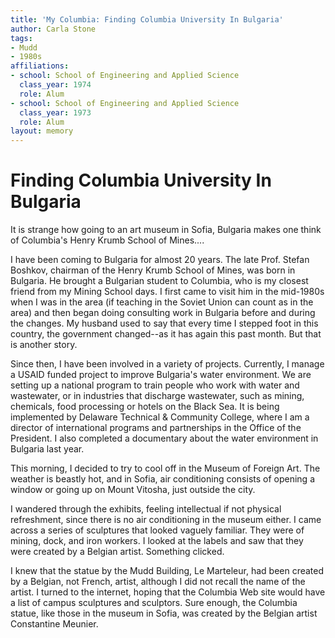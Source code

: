 ```yaml
---
title: 'My Columbia: Finding Columbia University In Bulgaria'
author: Carla Stone
tags:
- Mudd
- 1980s
affiliations:
- school: School of Engineering and Applied Science
  class_year: 1974
  role: Alum
- school: School of Engineering and Applied Science
  class_year: 1973
  role: Alum
layout: memory
---
```


# Finding Columbia University In Bulgaria

It is strange how going to an art museum in Sofia, Bulgaria makes one think of Columbia's Henry Krumb School of Mines....

I have been coming to Bulgaria for almost 20 years.  The late Prof. Stefan Boshkov, chairman of the Henry Krumb School of Mines, was born in Bulgaria.  He brought a Bulgarian student to Columbia, who is my closest friend from my Mining School days.  I first came to visit him in the mid-1980s when I was in the area (if teaching in the Soviet Union can count as in the area) and then began doing consulting work in Bulgaria before and during the changes.  My husband used to say that every time I stepped foot in this country, the government changed--as it has again this past month. But that is another story.

Since then, I have been involved in a variety of projects.  Currently, I manage a USAID funded project to improve Bulgaria's water environment.  We are setting up a national program to train people who work with water and wastewater, or in industries that discharge wastewater, such as mining, chemicals, food processing or hotels on the Black Sea.  It is being implemented by Delaware Technical & Community College, where I am a director of international programs and partnerships in the Office of the President. I also completed a documentary about the water environment in Bulgaria last year.

This morning, I decided to try to cool off in the Museum of Foreign Art.  The weather is beastly hot, and in Sofia, air conditioning consists of opening a window or going up on Mount Vitosha, just outside the city.

I wandered through the exhibits, feeling intellectual if not physical refreshment, since there is no air conditioning in the museum either.   I came across a series of sculptures that looked vaguely familiar.  They were of mining, dock, and iron workers.  I looked at the labels and saw that they were created by a Belgian artist.  Something clicked.

I knew that the statue by the Mudd Building, Le Marteleur, had been created by a Belgian, not French, artist, although I did not recall the name of the artist.  I turned to the internet, hoping that the Columbia Web site would have a list of campus sculptures and sculptors.  Sure enough, the Columbia statue, like those in the museum in Sofia, was created by the Belgian artist Constantine Meunier.
